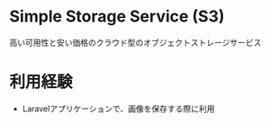 # Simple Storage Service (S3)
高い可用性と安い価格のクラウド型のオブジェクトストレージサービス

# 利用経験
* Laravelアプリケーションで、画像を保存する際に利用